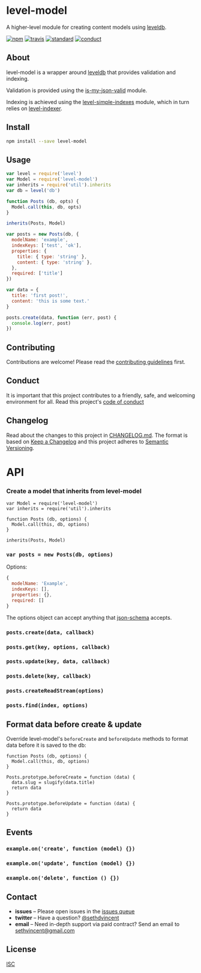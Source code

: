 # level-model

A higher-level module for creating content models using [leveldb](http://npmjs.org/level).

[![npm][npm-image]][npm-url]
[![travis][travis-image]][travis-url]
[![standard][standard-image]][standard-url]
[![conduct][conduct]][conduct-url]

[npm-image]: https://img.shields.io/npm/v/level-model.svg?style=flat-square
[npm-url]: https://www.npmjs.com/package/level-model
[travis-image]: https://img.shields.io/travis/sethvincent/level-model.svg?style=flat-square
[travis-url]: https://travis-ci.org/sethvincent/level-model
[standard-image]: https://img.shields.io/badge/code%20style-standard-brightgreen.svg?style=flat-square
[standard-url]: http://npm.im/standard
[conduct]: https://img.shields.io/badge/code%20of%20conduct-contributor%20covenant-green.svg?style=flat-square
[conduct-url]: CONDUCT.md

## About

level-model is a wrapper around [leveldb](https://npmjs.org/level) that provides validation and indexing.

Validation is provided using the [is-my-json-valid](http://npmjs.org/is-my-json-valid) module.

Indexing is achieved using the [level-simple-indexes](https://npmjs.org/level-simple-indexes) module, which in turn relies on [level-indexer](https://www.npmjs.com/package/level-indexer).

## Install

```sh
npm install --save level-model
```

## Usage

```js
var level = require('level')
var Model = require('level-model')
var inherits = require('util').inherits
var db = level('db')

function Posts (db, opts) {
  Model.call(this, db, opts)
}

inherits(Posts, Model)

var posts = new Posts(db, {
  modelName: 'example',
  indexKeys: ['test', 'ok'],
  properties: {
    title: { type: 'string' },
    content: { type: 'string' },
  },
  required: ['title']
})

var data = {
  title: 'first post!',
  content: 'this is some text.'
}

posts.create(data, function (err, post) {
  console.log(err, post)
})
```

## Contributing

Contributions are welcome! Please read the [contributing guidelines](CONTRIBUTING.md) first.

## Conduct

It is important that this project contributes to a friendly, safe, and welcoming environment for all. Read this project's [code of conduct](CONDUCT.md)

## Changelog

Read about the changes to this project in [CHANGELOG.md](CHANGELOG.md). The format is based on [Keep a Changelog](http://keepachangelog.com/) and this project adheres to [Semantic Versioning](http://semver.org/).

# API

### Create a model that inherits from level-model

```
var Model = require('level-model')
var inherits = require('util').inherits

function Posts (db, options) {
  Model.call(this, db, options)
}

inherits(Posts, Model)
```

### `var posts = new Posts(db, options)`

Options:

```js
{
  modelName: 'Example',
  indexKeys: [],
  properties: {},
  required: []
}
```

The options object can accept anything that [json-schema](http://json-schema.org) accepts.

### `posts.create(data, callback)`

### `posts.get(key, options, callback)`

### `posts.update(key, data, callback)`

### `posts.delete(key, callback)`

### `posts.createReadStream(options)`

### `posts.find(index, options)`

## Format data before create & update

Override level-model's `beforeCreate` and `beforeUpdate` methods to format data before it is saved to the db:

```
function Posts (db, options) {
  Model.call(this, db, options)
}

Posts.prototype.beforeCreate = function (data) {
  data.slug = slugify(data.title)
  return data
}

Posts.prototype.beforeUpdate = function (data) {
  return data
}
```

## Events

### `example.on('create', function (model) {})`

### `example.on('update', function (model) {})`

### `example.on('delete', function () {})`

## Contact

- **issues** – Please open issues in the [issues queue](https://github.com/sethvincent/level-model/issues)
- **twitter** – Have a question? [@sethdvincent](https://twitter.com/sethdvincent)
- **email** – Need in-depth support via paid contract? Send an email to sethvincent@gmail.com

## License

[ISC](LICENSE.md)
